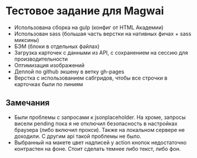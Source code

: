 # Тестовое задание для Magwai

* Использована сборка на gulp (конфиг от HTML Академии)
* Использован sass (большая часть верстки на нативных фичах + sass миксины)
* БЭМ (блоки в отдельных файлах)
* Загрузка карточек с данными из API, с сохранением на сессию для производительности
* Оптимизация изображений
* Деплой по github экшену в ветку gh-pages
* Верстка с использованием сабгридов, чтобы все строчки в карточках были по линиям

## Замечания

* Были проблемы с запросами к jsonplaceholder. На хроме, запросы висели pending пока я не отключил безопасность в настройках браузера (либо включил прокси). Также на локальном сервере не доходили. С другим api такой проблемы не было.
* Выбранный на макете цвет надписей у action кнопок недостаточно контрастен на фоне. Стоит сделать темнее либо текст, либо фон.
